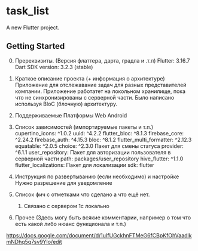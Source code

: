 # task_list

A new Flutter project.

## Getting Started

0. Пререквизиты. (Версия флаттера, дарта, градла и .т.п)
    Flutter: 3.16.7
    Dart SDK version: 3.2.3 (stable)
1. Краткое описание проекта (+ информация о архитектуре)
    Приложение для отслежавание задач для разных представителей компании. Приложение работатет на локольном хранилище, пока что не синхронизированы с серверной части. Было написано используя BloC (блочную) архитектуру.
2. Поддерживаемые Платформы
    Web
    Android
3. Список зависимостей (импортируемые пакеты и т.п.)
    cupertino_icons: ^1.0.2
    uuid: ^4.2.2
    flutter_bloc: ^8.1.3
    firebase_core: ^2.24.2
    firebase_auth: ^4.15.3
    bloc: ^8.1.2
    flutter_multi_formatter: ^2.12.3
    equatable: ^2.0.5 
    choice: ^2.3.0 Пакет для смены статуса
    provider: ^6.1.1 
    user_repository: Пакет для авторизации пользователя в серверной части
        path: packages/user_repository
    hive_flutter: ^1.1.0
    flutter_localizations:  Пакет для локализации
        sdk: flutter 

4. Инструкция по развертыванию (если необходимо) и настройке 
    Нужно разрешение для уведомление
5. Список фич с отметками что сделано а что ещё нет.
    1. Связано с сервером 1с локально 
6. Прочее (Здесь могу быть всякие комментарии, например о том что есть какой либо нюанс функционала и т.п.)

https://docs.google.com/document/d/1uIfUGckhnFTMeG6fCBpKfOhVaadlkmNDhq5q7sv9YIo/edit